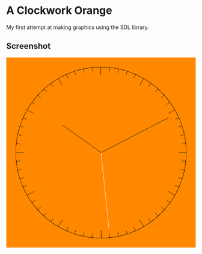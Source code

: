 A Clockwork Orange
==================

My first attempt at making graphics using the SDL library.

## Screenshot

![Screenshot](screenshot.png)

